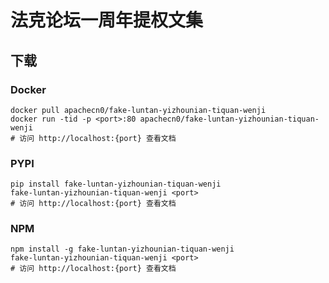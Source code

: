 # 法克论坛一周年提权文集

## 下载

### Docker

```
docker pull apachecn0/fake-luntan-yizhounian-tiquan-wenji
docker run -tid -p <port>:80 apachecn0/fake-luntan-yizhounian-tiquan-wenji
# 访问 http://localhost:{port} 查看文档
```

### PYPI

```
pip install fake-luntan-yizhounian-tiquan-wenji
fake-luntan-yizhounian-tiquan-wenji <port>
# 访问 http://localhost:{port} 查看文档
```

### NPM

```
npm install -g fake-luntan-yizhounian-tiquan-wenji
fake-luntan-yizhounian-tiquan-wenji <port>
# 访问 http://localhost:{port} 查看文档
```